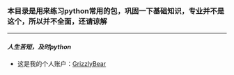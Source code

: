 ### 本目录是用来练习python常用的包，巩固一下基础知识，专业并不是这个，所以并不全面，还请谅解

--------------------
#### ***人生苦短，及时python***


* 这是我的个人账户：[GrizzlyBear](https://github.com/Grizzy-bear)